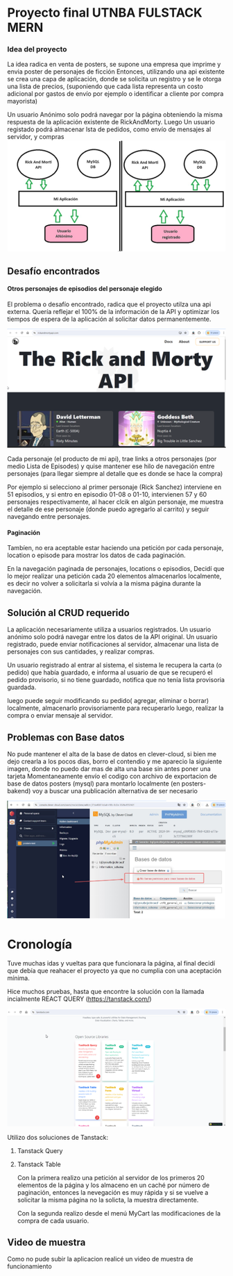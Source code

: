 # Proyecto final UTNBA FULSTACK MERN
### Idea del proyecto

La idea radica en venta de posters, se supone una empresa que imprime y envia poster de personajes de ficción 
Entonces, utilizando una api existente se crea una capa de aplicación, donde se solicita un registro y se le otorga una lista de precios, (suponiendo que cada lista representa un costo adicional por gastos de envío  por ejemplo o identificar a cliente por compra mayorista)

Un usuario Anónimo solo podrá navegar por la página obteniendo la misma respuesta de la aplicación existente de RickAndMorty. Luego Un usuario registado podrá almacenar lsta de pedidos, como envío de mensajes al servidor, y compras
![](./readme_md_img/miapp.jpg)

## Desafío encontrados

#### Otros personajes de episodios del personaje elegido
El problema o desafío encontrado, radica que el proyecto utilza una api externa. Quería reflejar el 100% de la información de la API y optimizar los tiempos de espera de la aplicación al solicitar datos permanentemente.

![](./readme_md_img//rickandmorty.png)

Cada  personaje (el producto de mi api), trae links a otros personajes (por medio Lista de Episodes) y quise mantener ese hilo de navegación entre personajes (para llegar siempre al detalle que es donde se hace la compra)

Por ejemplo si selecciono al primer personaje (Rick Sanchez) interviene en 51 episodios, y si entro en episodio 01-08 o 01-10, intervienen 57 y 60 personajes respectivamente, al hacer clcik en algún personaje, me muestra el detalle de ese personaje (donde puedo agregarlo al carrito) y seguir navegando entre personajes.

#### Paginación
Tambíen, no era aceptable estar haciendo una petición por cada personaje, location o episode para mostrar los datos de cada paginación.

En la navegación paginada de personajes, locations o episodios, Decidí que lo mejor realizar una petición cada 20 elementos almacenarlos localmente, es decir no volver a solicitarla si volvía a la misma página durante la navegación.

## Solución al CRUD requerido

La aplicación necesariamente utiliza a usuarios registrados. Un usuario anónimo solo podrá navegar entre los datos de la API original.
Un usuario registrado, puede enviar notificaciones al servidor, almacenar una lista de personajes con sus cantidades, y realizar compras. 

Un usuario registrado al entrar al sistema, el sistema le recupera la carta (o pedido) que había guardado, e informa al usuario de que se recuperó el pedido provisorio, si no tiene guardado, notifica que no tenía lista provisoria guardada.

luego puede seguir modificando su pedido( agregar, eliminar o borrar) localmente, almacenarlo provisoriamente para recuperarlo luego, realizar la compra o enviar mensaje al servidor.


## Problemas con Base datos

No pude mantener el alta de la base de datos en clever-cloud, si bien me dejo crearla
a los pocos dias, borro el contendio y me aparecio la siguiente imagen, donde no puedo dar mas de alta una base sin antes poner una tarjeta
Momentaneamente envío el codigo con archivo de exportacion de base de datos posters (mysql) para montarlo localmente (en posters-bakend)
voy a buscar una publicación alternativa de ser necesario

![](./readme_md_img/cleavercloud.jpg)

# Cronología

Tuve muchas idas y vueltas para que funcionara la página, al final decidí que debía que reahacer el proyecto ya que no cumplia con una aceptación mínima.

Hice muchos pruebas, hasta que encontre la solución con la llamada incialmente REACT QUERY (https://tanstack.com/)

![](./readme_md_img/tanstack.png)

Utilizo dos soluciones de Tanstack:
1. Tanstack Query
2. Tanstack Table

    Con la primera realizo una petición al servidor de los primeros 20 elementos de la página y los almaceno en un caché por número de paginación, entonces la nevegación es muy rápida y si se vuelve a solicitar la misma página no la solicta, la muestra directamente.

    Con la segunda realizo desde el menú MyCart las modificaciones de la  compra de cada usuario.


## Video de muestra

Como no pude subir la aplicacion realicé un video de muestra de funcionamiento



